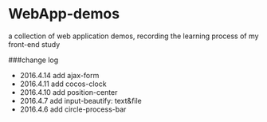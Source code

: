 # WebApp-demos
a collection of web application demos, recording the learning process of my front-end study

###change log
- 2016.4.14 add ajax-form
- 2016.4.11 add cocos-clock
- 2016.4.10 add position-center
- 2016.4.7 add input-beautify: text&file
- 2016.4.6 add circle-process-bar
